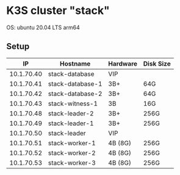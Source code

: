# K3S cluster "stack"
OS: ubuntu 20.04 LTS arm64

## Setup

| IP         | Hostname         | Hardware | Disk Size |
| ---------- | ---------------- | -------- | --------- |
| 10.1.70.40 | stack-database   | VIP      |           |
| 10.1.70.41 | stack-database-1 | 3B+      | 64G       |
| 10.1.70.42 | stack-database-2 | 3B+      | 64G       |
| 10.1.70.43 | stack-witness-1  | 3B       | 16G       |
| 10.1.70.48 | stack-leader-2   | 3B+      | 256G      |
| 10.1.70.49 | stack-leader-1   | 3B+      | 256G      |
| 10.1.70.50 | stack-leader     | VIP      |           |
| 10.1.70.51 | stack-worker-1   | 4B (8G)  | 256G      |
| 10.1.70.52 | stack-worker-2   | 4B (8G)  | 256G      |
| 10.1.70.53 | stack-worker-3   | 4B (8G)  | 256G      |
